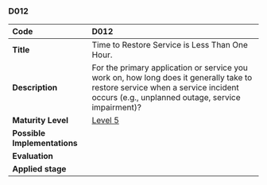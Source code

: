 ### D012

| **Code**           | **D012** |
| :--                | :--      |
| **Title**          | Time to Restore Service is Less Than One Hour. |
| **Description**    | For the primary application or service you work on, how long does it generally take to restore service when a service incident occurs (e.g., unplanned outage, service impairment)? |
| **Maturity Level** | [Level 5](/levels#level-5) |
| **Possible Implementations** | |
| **Evaluation**     | |
| **Applied stage**  | |

